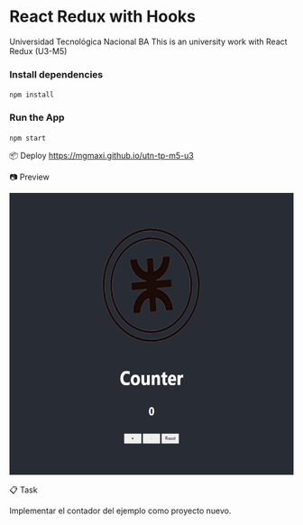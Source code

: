 # React Redux with Hooks

Universidad Tecnológica Nacional BA
This is an university work with React Redux (U3-M5)

### Install dependencies

`npm install`

### Run the App
`npm start`

📦 Deploy https://mgmaxi.github.io/utn-tp-m5-u3

📷 Preview 

<img src="public/assets/preview.png" width="900" height="500">

📋 Task 

Implementar el contador del ejemplo como proyecto nuevo.